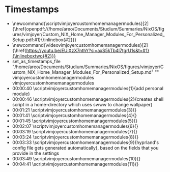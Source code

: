 # Timestamps
- \newcommand{\scriptvimjoyercustomhomemanagermodules}[2]{\href{openpdf:///home/areo/Documents/Studium/Summaries/NixOS/figures/vimjoyer/Custom_NIX_Home_Manager_Modules_For_Personalized_Setup.pdf:#1}{\inlinebox{#2}}}
- \newcommand{\videovimjoyercustomhomemanagermodules}[2]{\href{https://youtu.be/EUiXzX7nthY?si=axS5kTb4l7tgrU1s&t=#1}{\inlineboxtwo{#2}}}
- set_as_timestamps_file "/home/areo/Documents/Studium/Summaries/NixOS/figures/vimjoyer/Custom_NIX_Home_Manager_Modules_For_Personalized_Setup.md" "" vimjoyercustomhomemanagermodules vimjoyercustomhomemanagermodules
- 00:00:40 \scriptvimjoyercustomhomemanagermodules{1}{add personal module}
- 00:00:46 \scriptvimjoyercustomhomemanagermodules{2}{creates shell script in a home-directory which uses swww to change wallpaper}
- 00:01:21 \scriptvimjoyercustomhomemanagermodules{3}{}
- 00:01:41 \scriptvimjoyercustomhomemanagermodules{4}{}
- 00:01:45 \scriptvimjoyercustomhomemanagermodules{5}{}
- 00:02:07 \scriptvimjoyercustomhomemanagermodules{6}{}
- 00:03:19 \scriptvimjoyercustomhomemanagermodules{7}{}
- 00:03:24 \scriptvimjoyercustomhomemanagermodules{8}{}
- 00:03:33 \scriptvimjoyercustomhomemanagermodules{9}{hyprland's config file gets generated automatically}, based on the fields that you provide in the settings
- 00:03:49 \scriptvimjoyercustomhomemanagermodules{10}{}
- 00:04:41 \scriptvimjoyercustomhomemanagermodules{11}{}
